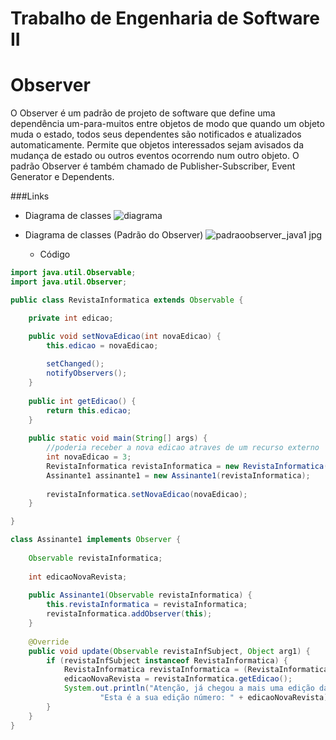 # Trabalho de Engenharia de Software II
# Observer
O Observer é um padrão de projeto de software que define uma dependência um-para-muitos entre objetos de modo que quando um objeto muda o estado, todos seus dependentes são notificados e atualizados automaticamente. Permite que objetos interessados sejam avisados da mudança de estado ou outros eventos ocorrendo num outro objeto. O padrão Observer é também chamado de Publisher-Subscriber, Event Generator e Dependents.

###Links
  - Diagrama de classes
![diagrama](https://cloud.githubusercontent.com/assets/22509030/19501819/395104a8-9587-11e6-89d5-54ec0a9b7ccc.png)

- Diagrama de classes (Padrão do Observer)
  ![padraoobserver_java1 jpg](https://cloud.githubusercontent.com/assets/22509030/19502919/c26e3a6a-958e-11e6-8f33-9777c2b6375b.png)

  - Código

```java
import java.util.Observable;
import java.util.Observer;

public class RevistaInformatica extends Observable {

	private int edicao;

	public void setNovaEdicao(int novaEdicao) {
		this.edicao = novaEdicao;
		
		setChanged();
		notifyObservers();
	}
	
	public int getEdicao() {
		return this.edicao;
	}
	
	public static void main(String[] args) {
		//poderia receber a nova edicao atraves de um recurso externo
		int novaEdicao = 3;
		RevistaInformatica revistaInformatica = new RevistaInformatica();		
		Assinante1 assinante1 = new Assinante1(revistaInformatica);
		
		revistaInformatica.setNovaEdicao(novaEdicao);
	}

}

class Assinante1 implements Observer {
	
	Observable revistaInformatica;
	
	int edicaoNovaRevista;
	
	public Assinante1(Observable revistaInformatica) {
		this.revistaInformatica = revistaInformatica;
		revistaInformatica.addObserver(this);
	}
	
	@Override
	public void update(Observable revistaInfSubject, Object arg1) {
		if (revistaInfSubject instanceof RevistaInformatica) {
			RevistaInformatica revistaInformatica = (RevistaInformatica) revistaInfSubject;
			edicaoNovaRevista = revistaInformatica.getEdicao();
			System.out.println("Atenção, já chegou a mais uma edição da Revista Informatica. " +
					"Esta é a sua edição número: " + edicaoNovaRevista);
		}
	}	
}
``` 
